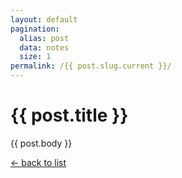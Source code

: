 ```yaml
---
layout: default
pagination:
  alias: post
  data: notes
  size: 1
permalink: /{{ post.slug.current }}/
---
```


# {{ post.title }}

{{ post.body }}

[&larr; back to list](/notes/)

